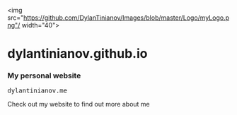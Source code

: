 <img src="https://github.com/DylanTinianov/Images/blob/master/Logo/myLogo.png"/ width="40">
# dylantinianov.github.io
### My personal website
<pre>dylantinianov.me</pre>

Check out my website to find out more about me
